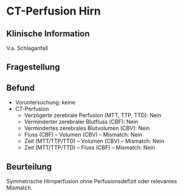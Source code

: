 # CT-Perfusion Hirn

## Klinische Information
V.a. Schlaganfall

## Fragestellung

## Befund
- Voruntersuchung: keine
- CT-Perfusion
  - Verzögerte zerebrale Perfusion (MTT, TTP, TTD): Nein
  - Verminderter zerebraler Blutfluss (CBF): Nein
  - Vermindertes zerebrales Blutvolumen (CBV): Nein
  - Fluss (CBF) – Volumen (CBV) – Mismatch: Nein
  - Zeit (MTT/TTP/TTD) – Volumen (CBV) – Mismatch: Nein
  - Zeit (MTT/TTP/TTD) – Fluss (CBF) – Mismatch: Nein
  
## Beurteilung
Symmetrische Hirnperfusion ohne Perfusionsdefizit oder relevantes Mismatch.
